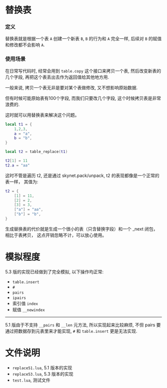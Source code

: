 # 替换表
### 定义
替换表就是根据一个表 `A` 创建一个新表 `B`, `B` 的行为和 `A` 完全一样, 后续对 `B` 的赋值和修改都不会影响 `A`.

### 使用场景
在日常写代码时, 经常会用到 `table.copy` 这个接口来拷贝一个表, 然后改变新表的几个字段, 再把这个表丢出去作为返回值给其他地方用.

一般来说, 拷贝一个表无非是要对某个表做修改, 又不想影响原始数据. 

但有时候可能原始表有100个字段, 而我们只要改几个字段, 这个时候拷贝表是非常浪费的.

这时就可以用替换表来解决这个问题。

```lua
local t1 = {
    1,2,3,
    a = "a",
    b = "b",
}

local t2 = table_replace(t1)

t2[1] = 11
t2.a = "aa"
```

这时不管是遍历 t2, 还是通过 skynet.pack/unpack, t2 的表现都像是一个正常的表一样，
其值为:
```lua
t2 = {
    [1] = 11,
    [2] = 2,
    [3] = 3,
    ["a"] = "aa",
    ["b"] = "b",
}
```

生成替换表的代价就是生成一个很小的表（只含替换字段）和一个 _next 闭包，相比于表拷贝，
这点开销忽略不计，可以放心使用。

# 模拟程度
5.3 版的实现已经做到了完全模拟, 以下操作均正常:
* `table.insert`
* `#`
* `pairs`
* `ipairs`
* 索引值 `index`
* 赋值 `__newindex`

***

5.1 版由于不支持 `__pairs` 和 `__len` 元方法, 所以实现起来比较麻烦, 不但 pairs 要通过把数据存到元表里来才能实现, `#` 和 `table.insert` 更是无法实现.

# 文件说明
* `replace51.lua`, 5.1 版本的实现
* `replace53.lua`, 5.3 版本的实现
* `test.lua`, 测试文件

